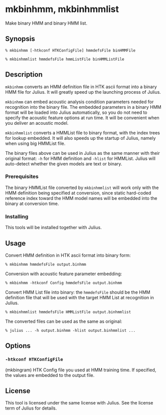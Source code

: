 # mkbinhmm, mkbinhmmlist

Make binary HMM and binary HMM list.

## Synopsis

```shell
% mkbinhmm [-htkconf HTKConfigFile] hmmdefsFile binHMMFile
```

```shell
% mkbinhmmlist hmmdefsFile hmmListFile binHMMListFile
```

## Description

`mkbinhmm` converts an HMM definition file in HTK ascii format into a binary HMM
file for Julius. It will greatly speed up the launching process of Julius.

`mkbinhmm` can embed acoustic analysis condition parameters needed for
recognition into the binary file.  The embedded parameters in a binary HMM
format will be loaded into Julius automatically, so you do not need to specify
the acoustic feature options at run time. It will be convenient when you deliver
an acoustic model.

`mkbinhmmlist` converts a HMMList file to binary format, with the index trees
for lookup embedded. It will also speeds up the startup of
Julius, namely when using big HMMList file.

The binary files above can be used in Julius as the same manner with their
original format: `-h` for HMM definition and `-hlist` for HMMList.  Julius will
auto-detect whether the given models are text or binary.

### Prerequisites

The binary HMMList file converted by `mkbinhmmlist` will work only with the HMM
definition being specified at conversion, since static hard-coded reference
index toward the HMM model names will be embedded into the binary at conversion
time.

### Installing

This tools will be installed together with Julius.

## Usage

Convert HMM definition in HTK ascii format into binary form:

```shell
% mkbinhmm hmmdefsFile output.binhmm
```

Conversion with acoustic feature parameter embedding:

```shell
% mkbinhmm -htkconf Config hmmdefsFile output.binhmm
```

Convert HMM List file into binary: the `hmmdefsFile` should be the HMM
definition file that will be used with the target HMM List at recognition in
Julius.

```shell
% mkbinhmmlist hmmdefsFile HMMListFile output.binhmmlist
```

The converted files can be used as the same as original:

```shell
% julius ... -h output.binhmm -hlist output.binhmmlist ...
```

## Options

### `-htkconf HTKConfigFile`

(mkbingram)  HTK Config file you used at HMM training time. If specified, the
values are embedded to the output file.

## License

This tool is licensed under the same license with Julius.  See the license term
of Julius for details.
